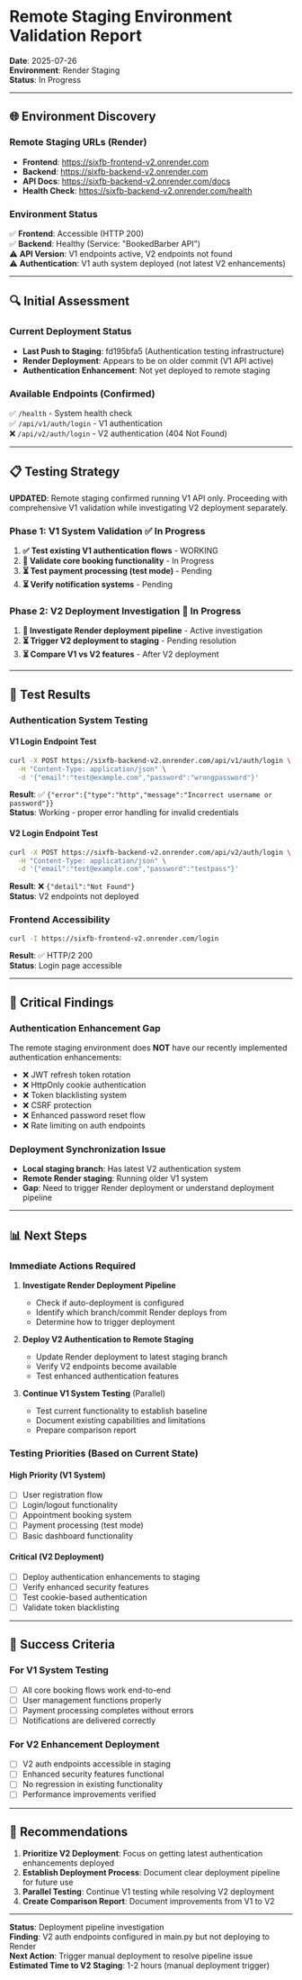 # Remote Staging Environment Validation Report

**Date**: 2025-07-26  
**Environment**: Render Staging  
**Status**: In Progress

---

## 🌐 Environment Discovery

### Remote Staging URLs (Render)
- **Frontend**: https://sixfb-frontend-v2.onrender.com
- **Backend**: https://sixfb-backend-v2.onrender.com  
- **API Docs**: https://sixfb-backend-v2.onrender.com/docs
- **Health Check**: https://sixfb-backend-v2.onrender.com/health

### Environment Status
✅ **Frontend**: Accessible (HTTP 200)  
✅ **Backend**: Healthy (Service: "BookedBarber API")  
⚠️ **API Version**: V1 endpoints active, V2 endpoints not found  
⚠️ **Authentication**: V1 auth system deployed (not latest V2 enhancements)

---

## 🔍 Initial Assessment

### Current Deployment Status
- **Last Push to Staging**: fd195bfa5 (Authentication testing infrastructure)
- **Render Deployment**: Appears to be on older commit (V1 API active)
- **Authentication Enhancement**: Not yet deployed to remote staging

### Available Endpoints (Confirmed)
✅ `/health` - System health check  
✅ `/api/v1/auth/login` - V1 authentication  
❌ `/api/v2/auth/login` - V2 authentication (404 Not Found)

---

## 📋 Testing Strategy

**UPDATED**: Remote staging confirmed running V1 API only. Proceeding with comprehensive V1 validation while investigating V2 deployment separately.

### Phase 1: V1 System Validation ✅ In Progress
1. **✅ Test existing V1 authentication flows** - WORKING
2. **🔄 Validate core booking functionality** - In Progress
3. **⏳ Test payment processing (test mode)** - Pending
4. **⏳ Verify notification systems** - Pending

### Phase 2: V2 Deployment Investigation 🔄 In Progress  
1. **🔄 Investigate Render deployment pipeline** - Active investigation
2. **⏳ Trigger V2 deployment to staging** - Pending resolution
3. **⏳ Compare V1 vs V2 features** - After V2 deployment

---

## 🧪 Test Results

### Authentication System Testing

#### V1 Login Endpoint Test
```bash
curl -X POST https://sixfb-backend-v2.onrender.com/api/v1/auth/login \
  -H "Content-Type: application/json" \
  -d '{"email":"test@example.com","password":"wrongpassword"}'
```
**Result**: ✅ `{"error":{"type":"http","message":"Incorrect username or password"}}`  
**Status**: Working - proper error handling for invalid credentials

#### V2 Login Endpoint Test
```bash
curl -X POST https://sixfb-backend-v2.onrender.com/api/v2/auth/login \
  -H "Content-Type: application/json" \
  -d '{"email":"test@example.com","password":"testpass"}'
```
**Result**: ❌ `{"detail":"Not Found"}`  
**Status**: V2 endpoints not deployed

### Frontend Accessibility
```bash
curl -I https://sixfb-frontend-v2.onrender.com/login
```
**Result**: ✅ HTTP/2 200  
**Status**: Login page accessible

---

## 🚨 Critical Findings

### Authentication Enhancement Gap
The remote staging environment does **NOT** have our recently implemented authentication enhancements:
- ❌ JWT refresh token rotation
- ❌ HttpOnly cookie authentication  
- ❌ Token blacklisting system
- ❌ CSRF protection
- ❌ Enhanced password reset flow
- ❌ Rate limiting on auth endpoints

### Deployment Synchronization Issue
- **Local staging branch**: Has latest V2 authentication system
- **Remote Render staging**: Running older V1 system
- **Gap**: Need to trigger Render deployment or understand deployment pipeline

---

## 📊 Next Steps

### Immediate Actions Required

1. **Investigate Render Deployment Pipeline**
   - Check if auto-deployment is configured
   - Identify which branch/commit Render deploys from
   - Determine how to trigger deployment

2. **Deploy V2 Authentication to Remote Staging**
   - Update Render deployment to latest staging branch
   - Verify V2 endpoints become available
   - Test enhanced authentication features

3. **Continue V1 System Testing** (Parallel)
   - Test current functionality to establish baseline
   - Document existing capabilities and limitations
   - Prepare comparison report

### Testing Priorities (Based on Current State)

#### High Priority (V1 System)
- [ ] User registration flow
- [ ] Login/logout functionality  
- [ ] Appointment booking system
- [ ] Payment processing (test mode)
- [ ] Basic dashboard functionality

#### Critical (V2 Deployment)
- [ ] Deploy authentication enhancements to staging
- [ ] Verify enhanced security features
- [ ] Test cookie-based authentication
- [ ] Validate token blacklisting

---

## 🎯 Success Criteria

### For V1 System Testing
- [ ] All core booking flows work end-to-end
- [ ] User management functions properly
- [ ] Payment processing completes without errors
- [ ] Notifications are delivered correctly

### For V2 Enhancement Deployment  
- [ ] V2 auth endpoints accessible in staging
- [ ] Enhanced security features functional
- [ ] No regression in existing functionality
- [ ] Performance improvements verified

---

## 📝 Recommendations

1. **Prioritize V2 Deployment**: Focus on getting latest authentication enhancements deployed
2. **Establish Deployment Process**: Document clear deployment pipeline for future use
3. **Parallel Testing**: Continue V1 testing while resolving V2 deployment
4. **Create Comparison Report**: Document improvements from V1 to V2

---

**Status**: Deployment pipeline investigation  
**Finding**: V2 auth endpoints configured in main.py but not deploying to Render  
**Next Action**: Trigger manual deployment to resolve pipeline issue  
**Estimated Time to V2 Staging**: 1-2 hours (manual deployment trigger)
